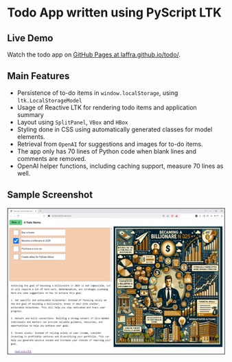 # Todo App written using PyScript LTK

## Live Demo

Watch the todo app on [GitHub Pages at laffra.github.io/todo/](https://laffra.github.io/todo/).

## Main Features

- Persistence of to-do items in `window.localStorage`, using `ltk.LocalStorageModel`
- Usage of Reactive LTK for rendering todo items and application summary
- Layout using `SplitPanel`, `VBox` and `HBox`
- Styling done in CSS using automatically generated classes for model elements.
- Retrieval from `OpenAI` for suggestions and images for to-do items.
- The app only has 70 lines of Python code when blank lines and comments are removed.
- OpenAI helper functions, including caching support, measure 70 lines as well.

## Sample Screenshot

<img src="assets/screenshot.png" style="border: 2px solid grey;">
